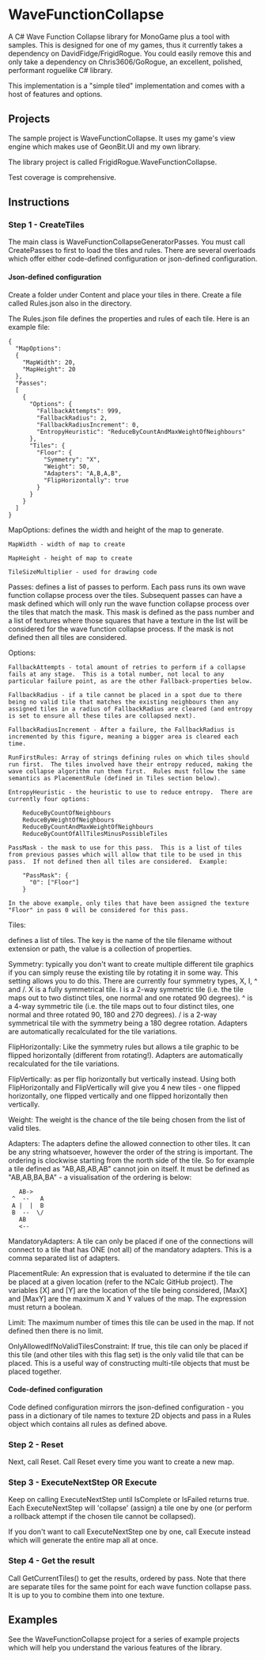 # WaveFunctionCollapse
A C# Wave Function Collapse library for MonoGame plus a tool with samples.  This is designed for one of my games, thus it currently takes a dependency on DavidFidge/FrigidRogue.  You could easily remove this and only take a dependency on Chris3606/GoRogue, an excellent, polished, performant roguelike C# library.

This implementation is a "simple tiled" implementation and comes with a host of features and options.

## Projects

The sample project is WaveFunctionCollapse.  It uses my game's view engine which makes use of GeonBit.UI and my own library.

The library project is called FrigidRogue.WaveFunctionCollapse.

Test coverage is comprehensive.

## Instructions

### Step 1 - CreateTiles
The main class is WaveFunctionCollapseGeneratorPasses.  You must call CreatePasses to first to load the tiles and rules.  There are several overloads which offer either code-defined configuration or json-defined configuration.

#### Json-defined configuration

Create a folder under Content and place your tiles in there.  Create a file called Rules.json also in the directory.

The Rules.json file defines the properties and rules of each tile.  Here is an example file:

```
{
  "MapOptions":
  {
    "MapWidth": 20,
    "MapHeight": 20
  },
  "Passes":
  [
    {
      "Options": {
        "FallbackAttempts": 999,
        "FallbackRadius": 2,
        "FallbackRadiusIncrement": 0,
        "EntropyHeuristic": "ReduceByCountAndMaxWeightOfNeighbours"
      },
      "Tiles": {
        "Floor": {
          "Symmetry": "X",
          "Weight": 50,
          "Adapters": "A,B,A,B",
          "FlipHorizontally": true
        }
      }
    }
  ]
}
```
MapOptions: defines the width and height of the map to generate. 

    MapWidth - width of map to create
    
    MapHeight - height of map to create
    
    TileSizeMultiplier - used for drawing code
    
Passes: defines a list of passes to perform.  Each pass runs its own wave function collapse process over the tiles.  Subsequent passes can have a mask defined which will only run the wave function collapse process over the tiles that match the mask.  This mask is defined as the pass number and a list of textures where those squares that have a texture in the list will be considered for the wave function collapse process.  If the mask is not defined then all tiles are considered.

Options:

    FallbackAttempts - total amount of retries to perform if a collapse fails at any stage.  This is a total number, not local to any particular failure point, as are the other Fallback-properties below.
    
    FallbackRadius - if a tile cannot be placed in a spot due to there being no valid tile that matches the existing neighbours then any assigned tiles in a radius of FallbackRadius are cleared (and entropy is set to ensure all these tiles are collapsed next).
    
    FallbackRadiusIncrement - After a failure, the FallbackRadius is incremented by this figure, meaning a bigger area is cleared each time.

    RunFirstRules: Array of strings defining rules on which tiles should run first.  The tiles involved have their entropy reduced, making the wave collapse algorithm run them first.  Rules must follow the same semantics as PlacementRule (defined in Tiles section below).
    
    EntropyHeuristic - the heuristic to use to reduce entropy.  There are currently four options:
    
        ReduceByCountOfNeighbours
        ReduceByWeightOfNeighbours
        ReduceByCountAndMaxWeightOfNeighbours
        ReduceByCountOfAllTilesMinusPossibleTiles
        
    PassMask - the mask to use for this pass.  This is a list of tiles from previous passes which will allow that tile to be used in this pass.  If not defined then all tiles are considered.  Example:

        "PassMask": {
          "0": ["Floor"]
        }

    In the above example, only tiles that have been assigned the texture "Floor" in pass 0 will be considered for this pass.


Tiles:

defines a list of tiles.  The key is the name of the tile filename without extension or path, the value is a collection of properties.

Symmetry: typically you don't want to create multiple different tile graphics if you can simply reuse the existing tile by rotating it in some way.  This setting allows you to do this. There are currently four symmetry types,  X, I, ^ and /.  X is a fully symmetrical tile.  I is a 2-way symmetric tile (i.e. the tile maps out to two distinct tiles, one normal and one rotated 90 degrees). ^ is a 4-way symmetric tile (i.e. the tile maps out to four distinct tiles, one normal and three rotated 90, 180 and 270 degrees).  / is a 2-way symmetrical tile with the symmetry being a 180 degree rotation.  Adapters are automatically recalculated for the tile variations.

FlipHorizontally: Like the symmetry rules but allows a tile graphic to be flipped horizontally (different from rotating!).  Adapters are automatically recalculated for the tile variations.

FlipVertically: as per flip horizontally but vertically instead.  Using both FlipHorizontally and FlipVertically will give you 4 new tiles - one flipped horizontally, one flipped vertically and one flipped horizontally then vertically.

Weight: The weight is the chance of the tile being chosen from the list of valid tiles.

Adapters: The adapters define the allowed connection to other tiles.  It can be any string whatsoever, however the order of the string is important. The ordering is clockwise starting from the north side of the tile. So for example a tile defined as "AB,AB,AB,AB" cannot join on itself.  It must be defined as "AB,AB,BA,BA" - a visualisation of the ordering is below:

```
   AB->
 ^  --   A
 A |  |  B
 B  --  \/
   AB
   <--
```

MandatoryAdapters: A tile can only be placed if one of the connections will connect to a tile that has ONE (not all) of the mandatory adapters.  This is a comma separated list of adapters.

PlacementRule: An expression that is evaluated to determine if the tile can be placed at a given location (refer to the NCalc GitHub project).  The variables [X] and [Y] are the location of the tile being considered, [MaxX] and [MaxY] are the maximum X and Y values of the map.  The expression must return a boolean.

Limit: The maximum number of times this tile can be used in the map.  If not defined then there is no limit.

OnlyAllowedIfNoValidTilesConstraint: If true, this tile can only be placed if this tile (and other tiles with this flag set) is the only valid tile that can be placed.  This is a useful way of constructing multi-tile objects that must be placed together.

#### Code-defined configuration
Code defined configuration mirrors the json-defined configuration - you pass in a dictionary of tile names to texture 2D objects and pass in a Rules object which contains all rules as defined above.

### Step 2 - Reset
Next, call Reset.  Call Reset every time you want to create a new map.

### Step 3 - ExecuteNextStep OR Execute 

Keep on calling ExecuteNextStep until IsComplete or IsFailed returns true.  Each ExecuteNextStep will 'collapse' (assign) a tile one by one (or perform a rollback attempt if the chosen tile cannot be collapsed).

If you don't want to call ExecuteNextStep one by one, call Execute instead which will generate the entire map all at once.

### Step 4 - Get the result

Call GetCurrentTiles() to get the results, ordered by pass.  Note that there are separate tiles for the same point for each wave function collapse pass.  It is up to you to combine them into one texture.

## Examples

See the WaveFunctionCollapse project for a series of example projects which will help you understand the various features of the library.

